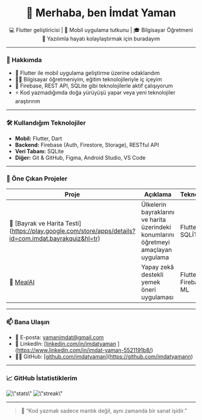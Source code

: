 <h1 align="center">👋 Merhaba, ben İmdat Yaman</h1>
<p align="center">
  💻 Flutter geliştiricisi | 📱 Mobil uygulama tutkunu | 🎓 Bilgisayar Öğretmeni <br>
  🚀 Yazılımla hayatı kolaylaştırmak için buradayım
</p>

---

### 📌 Hakkımda
- 🎯 Flutter ile mobil uygulama geliştirme üzerine odaklandım  
- 👨‍🏫 Bilgisayar öğretmeniyim, eğitim teknolojileriyle iç içeyim  
- 🌱 Firebase, REST API, SQLite gibi teknolojilerle aktif çalışıyorum  
- ⚡ Kod yazmadığımda doğa yürüyüşü yapar veya yeni teknolojiler araştırırım

---

### 🛠️ Kullandığım Teknolojiler
- **Mobil:** Flutter, Dart  
- **Backend:** Firebase (Auth, Firestore, Storage), RESTful API  
- **Veri Tabanı:** SQLite  
- **Diğer:** Git & GitHub, Figma, Android Studio, VS Code  

---

### 🚀 Öne Çıkan Projeler

| Proje | Açıklama | Teknolojiler |
|-------|----------|---------------|
| 🔹 [Bayrak ve Harita Testi] (https://play.google.com/store/apps/details?id=com.imdat.bayrakquiz&hl=tr) | Ülkelerin bayraklarını ve harita üzerindeki konumlarını öğretmeyi amaçlayan uygulama | Flutter, SQLİTE|
| 🔹 [MealAI](https://github.com/imdatyaman/mealai) | Yapay zekâ destekli yemek öneri uygulaması | Flutter, Firebase, ML |

---

### 📫 Bana Ulaşın

- 📧 E-posta: yamanimdat@gmail.com  
- 💼 LinkedIn: [[linkedin.com/in/imdatyaman](https://linkedin.com/in/imdatyaman)  ](https://www.linkedin.com/in/imdat-yaman-5521191b8/)
- 🧑‍💻 GitHub: [[github.com/imdatyaman](https://github.com/imdatyaman)](https://github.com/imdatyamann)

---

### 📈 GitHub İstatistiklerim

<p align=\"center\">
  <img src=\"https://github-readme-stats.vercel.app/api?username=imdatyaman&show_icons=true&theme=tokyonight\" alt=\"stats\" width=\"400\" />  
  <img src=\"https://github-readme-streak-stats.herokuapp.com?user=imdatyaman&theme=tokyonight\" alt=\"streak\" width=\"400\" />
</p>

---

> 🧠 “Kod yazmak sadece mantık değil, aynı zamanda bir sanat işidir.”

